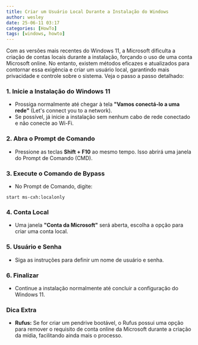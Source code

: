 ```yaml
---
title: Criar um Usuário Local Durante a Instalação do Windows
author: wesley
date: 25-06-11 03:17
categories: [HowTo]
tags: [windows, howto]
---
```

Com as versões mais recentes do Windows 11, a Microsoft dificulta a criação de contas locais durante a instalação, forçando o uso de uma conta Microsoft online. No entanto, existem métodos eficazes e atualizados para contornar essa exigência e criar um usuário local, garantindo mais privacidade e controle sobre o sistema. Veja o passo a passo detalhado:

### 1. **Inicie a Instalação do Windows 11**
- Prossiga normalmente até chegar à tela **"Vamos conectá-lo a uma rede"** (Let's connect you to a network).
- Se possível, já inicie a instalação sem nenhum cabo de rede conectado e não conecte ao Wi-Fi.

### 2. **Abra o Prompt de Comando**
- Pressione as teclas **Shift + F10** ao mesmo tempo. Isso abrirá uma janela do Prompt de Comando (CMD).

### 3. **Execute o Comando de Bypass**
- No Prompt de Comando, digite:
```dos
start ms-cxh:localonly
```

### 4. Conta Local
- Uma janela **"Conta da Microsoft"** será aberta, escolha a opção para criar uma conta local.

### 5. Usuário e Senha
- Siga as instruções para definir um nome de usuário e senha.

### 6. Finalizar 
- Continue a instalação normalmente até concluir a configuração do Windows 11.

### **Dica Extra**

- **Rufus:** Se for criar um pendrive bootável, o Rufus possui uma opção para remover o requisito de conta online da Microsoft durante a criação da mídia, facilitando ainda mais o processo.
